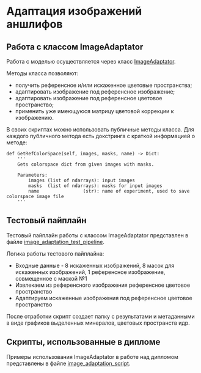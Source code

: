 # Адаптация изображений аншлифов

## Работа с классом ImageAdaptator

Работа с моделью осуществляется через класс [ImageAdaptator](https://github.com/luseno4ek/image-adaptation/blob/main/image_adaptation.py).

Методы класса позволяют:
-  получить референсное и/или искаженное цветовые пространства;
-  адаптировать изображение под референсное изображение;
-  адаптировать изображение под референсное цветовое пространство;
-  применить уже имеющуюся матрицу цветовой коррекции к изображению.

В своих скриптах можно использовать публичные методы класса. Для каждого публичного метода есть докстринга с краткой информацией о методе:
```
def GetRefColorSpace(self, images, masks, name) -> Dict:
    '''
    Gets colorspace dict from given images with masks.

    Parameters:
        images (list of ndarrays): input images
        masks  (list of ndarrays): masks for input images
        name                (str): name of experiment, used to save colorspace image file
    '''
```

## Тестовый пайплайн

Тестовый пайплайн работы с классом ImageAdaptator представлен в файле [image_adaptation_test_pipeline](https://github.com/luseno4ek/image-adaptation/blob/main/image_adaptation_test_pipeline.py).

Логика работы тестового пайплайна:
- Входные данные - 8 искаженных изображений, 8 масок для искаженных изображений, 1 референсное изображение, совмещенное с маской №1
- Извлекаем из референсного изображения референсное цветовое пространство
- Адаптируем искаженные изображения под референсное цветовое пространство

После отработки скрипт создает папку с результатами и метаданными в виде графиков выделенных минералов, цветовых пространств идр.


## Скрипты, использованные в дипломе

Примеры использования ImageAdaptator в работе над дипломом представлены в файле [image_adaptation_script](https://github.com/luseno4ek/image-adaptation/blob/main/image_adaptation_script.py).
